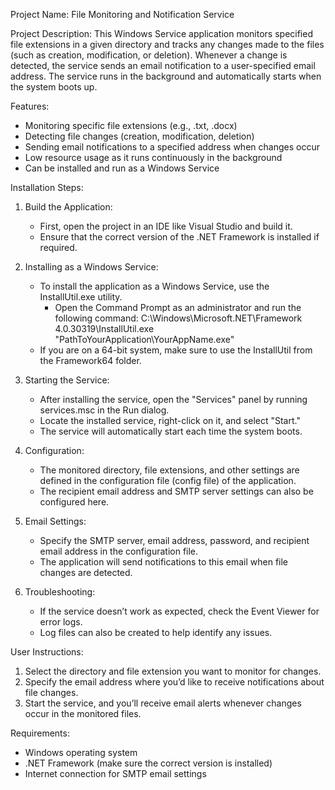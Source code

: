 Project Name: File Monitoring and Notification Service

Project Description:
This Windows Service application monitors specified file extensions in a given directory and tracks any changes made to the files (such as creation, modification, or deletion). Whenever a change is detected, the service sends an email notification to a user-specified email address. The service runs in the background and automatically starts when the system boots up.

Features:
- Monitoring specific file extensions (e.g., .txt, .docx)
- Detecting file changes (creation, modification, deletion)
- Sending email notifications to a specified address when changes occur
- Low resource usage as it runs continuously in the background
- Can be installed and run as a Windows Service

Installation Steps:
1. Build the Application:
   - First, open the project in an IDE like Visual Studio and build it.
   - Ensure that the correct version of the .NET Framework is installed if required.

2. Installing as a Windows Service:
   - To install the application as a Windows Service, use the InstallUtil.exe utility.
     - Open the Command Prompt as an administrator and run the following command:
       C:\Windows\Microsoft.NET\Framework
4.0.30319\InstallUtil.exe "PathToYourApplication\YourAppName.exe"
   - If you are on a 64-bit system, make sure to use the InstallUtil from the Framework64 folder.

3. Starting the Service:
   - After installing the service, open the "Services" panel by running services.msc in the Run dialog.
   - Locate the installed service, right-click on it, and select "Start."
   - The service will automatically start each time the system boots.

4. Configuration:
   - The monitored directory, file extensions, and other settings are defined in the configuration file (config file) of the application.
   - The recipient email address and SMTP server settings can also be configured here.

5. Email Settings:
   - Specify the SMTP server, email address, password, and recipient email address in the configuration file.
   - The application will send notifications to this email when file changes are detected.

6. Troubleshooting:
   - If the service doesn’t work as expected, check the Event Viewer for error logs.
   - Log files can also be created to help identify any issues.

User Instructions:
1. Select the directory and file extension you want to monitor for changes.
2. Specify the email address where you’d like to receive notifications about file changes.
3. Start the service, and you’ll receive email alerts whenever changes occur in the monitored files.

Requirements:
- Windows operating system
- .NET Framework (make sure the correct version is installed)
- Internet connection for SMTP email settings
